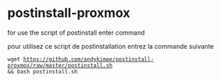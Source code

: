 postinstall-proxmox
===================


for use the script of postinstall enter command

pour utilisez ce script de postinstallation entrez la commande suivante

<code>wget https://github.com/andykimpe/postinstall-proxmox/raw/master/postinstall.sh && bash postinstall.sh</code>
